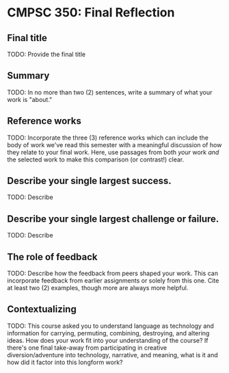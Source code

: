 # CMPSC 350: Final Reflection

## Final title

TODO: Provide the final title

## Summary

TODO: In no more than two (2) sentences, write a summary of what your work is "about."

## Reference works

TODO: Incorporate the three (3) reference works which can include the body of work we've read this 
semester with a meaningful discussion of how they relate to your final work. Here, use
passages from both _your_ work _and_ the selected work to make this comparison (or 
contrast!) clear.

## Describe your single largest success.

TODO: Describe

## Describe your single largest challenge or failure.

TODO: Describe

## The role of feedback

TODO: Describe how the feedback from peers shaped your work. This can incorporate feedback
from earlier assignments or solely from this one. Cite at least two (2) examples, though
more are always more helpful.

## Contextualizing

TODO: This course asked you to understand language as technology and information for carrying,
permuting, combining, destroying, and altering ideas. How does your work fit into your understanding
of the course? If there's one final take-away from participating in creative diversion/adventure into
technology, narrative, and meaning, what is it and how did it factor into this longform work?
